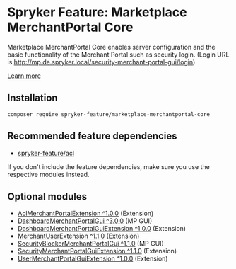 # Spryker Feature: Marketplace MerchantPortal Core

Marketplace MerchantPortal Core enables server configuration and the basic functionality of the Merchant Portal such as security login. (Login URL is http://mp.de.spryker.local/security-merchant-portal-gui/login)

[Learn more](https://docs.spryker.com/docs/pbc/all/merchant-management/202307.0/marketplace/marketplace-merchant-portal-core-feature-overview/marketplace-merchant-portal-core-feature-overview.html)

## Installation

```
composer require spryker-feature/marketplace-merchantportal-core
```

## Recommended feature dependencies
- [spryker-feature/acl](https://github.com/spryker-feature/acl)

If you don't include the feature dependencies, make sure you use the respective modules instead.

## Optional modules
- [AclMerchantPortalExtension ^1.0.0](https://github.com/spryker/acl-merchant-portal-extension) (Extension)
- [DashboardMerchantPortalGui ^3.0.0](https://github.com/spryker/dashboard-merchant-portal-gui) (MP GUI)
- [DashboardMerchantPortalGuiExtension ^1.0.0](https://github.com/spryker/dashboard-merchant-portal-gui-extension) (Extension)
- [MerchantUserExtension ^1.1.0](https://github.com/spryker/merchant-user-extension) (Extension)
- [SecurityBlockerMerchantPortalGui ^1.1.0](https://github.com/spryker/security-blocker-merchant-portal-gui) (MP GUI)
- [SecurityMerchantPortalGuiExtension ^1.1.0](https://github.com/spryker/security-merchant-portal-gui-extension) (Extension)
- [UserMerchantPortalGuiExtension ^1.0.0](https://github.com/spryker/user-merchant-portal-gui-extension) (Extension)
